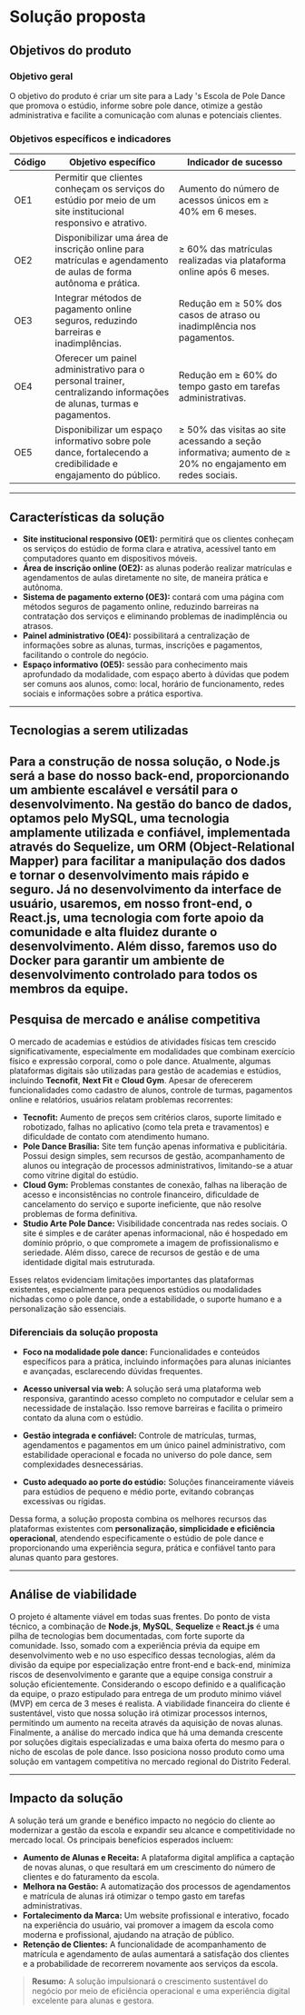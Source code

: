 # Solução proposta

## Objetivos do produto

### Objetivo geral
O objetivo do produto é criar um site para a Lady 's Escola de Pole Dance que promova o estúdio, informe sobre pole dance, otimize a gestão administrativa e facilite a comunicação com alunas e potenciais clientes.

### Objetivos específicos e indicadores

| Código | Objetivo específico | Indicador de sucesso |
|----------|---------------------|----------------------|
| OE1 | Permitir que clientes conheçam os serviços do estúdio por meio de um site institucional responsivo e atrativo. | Aumento do número de acessos únicos em ≥ 40% em 6 meses. |
| OE2 | Disponibilizar uma área de inscrição online para matrículas e agendamento de aulas de forma autônoma e prática. | ≥ 60% das matrículas realizadas via plataforma online após 6 meses. |
| OE3 | Integrar métodos de pagamento online seguros, reduzindo barreiras e inadimplências. | Redução em ≥ 50% dos casos de atraso ou inadimplência nos pagamentos. |
| OE4 | Oferecer um painel administrativo para o personal trainer, centralizando informações de alunas, turmas e pagamentos. | Redução em ≥ 60% do tempo gasto em tarefas administrativas. |
| OE5 | Disponibilizar um espaço informativo sobre pole dance, fortalecendo a credibilidade e engajamento do público. | ≥ 50% das visitas ao site acessando a seção informativa; aumento de ≥ 20% no engajamento em redes sociais. |

---

## Características da solução

- **Site institucional responsivo (OE1):** permitirá que os clientes conheçam os serviços do estúdio de forma clara e atrativa, acessível tanto em computadores quanto em dispositivos móveis.  
- **Área de inscrição online (OE2):** as alunas poderão realizar matrículas e agendamentos de aulas diretamente no site, de maneira prática e autônoma.  
- **Sistema de pagamento externo (OE3):** contará com uma página com métodos seguros de pagamento online, reduzindo barreiras na contratação dos serviços e eliminando problemas de inadimplência ou atrasos.  
- **Painel administrativo (OE4):** possibilitará a centralização de informações sobre as alunas, turmas, inscrições e pagamentos, facilitando o controle do negócio.  
- **Espaço informativo (OE5):** sessão para conhecimento mais aprofundado da modalidade, com espaço aberto à  dúvidas que podem ser comuns aos alunos, como: local, horário de funcionamento, redes sociais e informações sobre a prática esportiva.

---

## Tecnologias a serem utilizadas

Para a construção de nossa solução, o **Node.js** será a base do nosso back-end, proporcionando um ambiente escalável e versátil para o desenvolvimento.
Na gestão do banco de dados, optamos pelo **MySQL**, uma tecnologia amplamente utilizada e confiável, implementada através do **Sequelize**, um ORM (Object-Relational Mapper) para facilitar a manipulação dos dados e tornar o desenvolvimento mais rápido e seguro.
Já no desenvolvimento da interface de usuário, usaremos, em nosso front-end, o **React.js**, uma tecnologia com forte apoio da comunidade e alta fluidez durante o desenvolvimento.
Além disso, faremos uso do **Docker** para garantir um ambiente de desenvolvimento controlado para todos os membros da equipe.
---

## Pesquisa de mercado e análise competitiva

O mercado de academias e estúdios de atividades físicas tem crescido significativamente, especialmente em modalidades que combinam exercício físico e expressão corporal, como o pole dance. Atualmente, algumas plataformas digitais são utilizadas para gestão de academias e estúdios, incluindo **Tecnofit**, **Next Fit** e **Cloud Gym**. Apesar de oferecerem funcionalidades como cadastro de alunos, controle de turmas, pagamentos online e relatórios, usuários relatam problemas recorrentes:

- **Tecnofit:** Aumento de preços sem critérios claros, suporte limitado e robotizado, falhas no aplicativo (como tela preta e travamentos) e dificuldade de contato com atendimento humano. 
- **Pole Dance Brasília:** Site tem função apenas informativa e publicitária. Possui design simples, sem recursos de gestão, acompanhamento de alunos ou integração de processos administrativos, limitando-se a atuar como vitrine digital do estúdio.
- **Cloud Gym:** Problemas constantes de conexão, falhas na liberação de acesso e inconsistências no controle financeiro, dificuldade de cancelamento do serviço e suporte ineficiente, que não resolve problemas de forma definitiva. 
- **Studio Arte Pole Dance:** Visibilidade concentrada nas redes sociais. O site é simples e de caráter apenas informacional, não é hospedado em domínio próprio, o que compromete a imagem de profissionalismo e seriedade. Além disso, carece de recursos de gestão e de uma identidade digital mais estruturada.

Esses relatos evidenciam limitações importantes das plataformas existentes, especialmente para pequenos estúdios ou modalidades nichadas como o pole dance, onde a estabilidade, o suporte humano e a personalização são essenciais.

### Diferenciais da solução proposta

- **Foco na modalidade pole dance:** Funcionalidades e conteúdos específicos para a prática, incluindo informações para alunas iniciantes e avançadas, esclarecendo dúvidas frequentes. 

- **Acesso universal via web:** A solução será uma plataforma web responsiva, garantindo acesso completo no computador e celular sem a necessidade de instalação. Isso remove barreiras e facilita o primeiro contato da aluna com o estúdio.

- **Gestão integrada e confiável:** Controle de matrículas, turmas, agendamentos e pagamentos em um único painel administrativo, com estabilidade operacional e focada no universo do pole dance, sem complexidades desnecessárias. 

- **Custo adequado ao porte do estúdio:** Soluções financeiramente viáveis para estúdios de pequeno e médio porte, evitando cobranças excessivas ou rígidas.

Dessa forma, a solução proposta combina os melhores recursos das plataformas existentes com **personalização, simplicidade e eficiência operacional**, atendendo especificamente o estúdio de pole dance e proporcionando uma experiência segura, prática e confiável tanto para alunas quanto para gestores.

---

## Análise de viabilidade

O projeto é altamente viável em todas suas frentes. Do ponto de vista técnico, a combinação de **Node.js**, **MySQL**, **Sequelize** e **React.js** é uma pilha de tecnologias bem documentadas, com forte suporte da comunidade. Isso, somado com a experiência prévia da equipe em desenvolvimento web e no uso específico dessas tecnologias, além da divisão da equipe por especialização entre front-end e back-end, minimiza riscos de desenvolvimento e garante que a equipe consiga construir a solução eficientemente. Considerando o escopo definido e a qualificação da equipe, o prazo estipulado para entrega de um produto mínimo viável (MVP) em cerca de 3 meses é realista. A viabilidade financeira do cliente é sustentável, visto que nossa solução irá otimizar processos internos, permitindo um aumento na receita através da aquisição de novas alunas. 
Finalmente, a análise do mercado indica que há uma demanda crescente por soluções digitais especializadas e uma baixa oferta do mesmo para o nicho de escolas de pole dance. Isso posiciona nosso produto como uma solução em vantagem competitiva no mercado regional do Distrito Federal.  


---

## Impacto da solução

A solução terá um grande e benéfico impacto no negócio do cliente ao modernizar a gestão da escola e expandir seu alcance e competitividade no mercado local. Os principais benefícios esperados incluem:

- **Aumento de Alunas e Receita:** A plataforma digital amplifica a captação de novas alunas, o que resultará em um crescimento do número de clientes e do faturamento da escola.  
- **Melhora na Gestão:** A automatização dos processos de agendamentos e matrícula de alunas irá otimizar o tempo gasto em tarefas administrativas.
- **Fortalecimento da Marca:** Um website profissional e interativo, focado na experiência do usuário, vai promover a imagem da escola como moderna e profissional, ajudando na atração de público.
- **Retenção de Clientes:** A funcionalidade de acompanhamento de matrícula e agendamento de aulas aumentará a satisfação dos clientes e a probabilidade de recorrerem novamente aos serviços da escola.

> **Resumo:** A solução impulsionará o crescimento sustentável do negócio por meio de eficiência operacional e uma experiência digital excelente para alunas e gestora.
